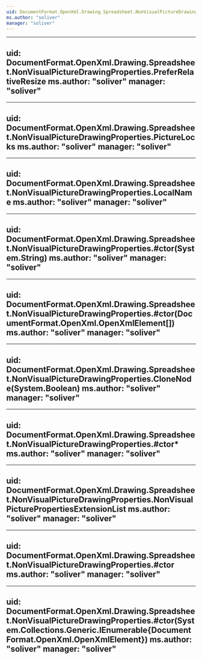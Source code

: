 ```yaml
---
uid: DocumentFormat.OpenXml.Drawing.Spreadsheet.NonVisualPictureDrawingProperties
ms.author: "soliver"
manager: "soliver"
---
```


---
uid: DocumentFormat.OpenXml.Drawing.Spreadsheet.NonVisualPictureDrawingProperties.PreferRelativeResize
ms.author: "soliver"
manager: "soliver"
---

---
uid: DocumentFormat.OpenXml.Drawing.Spreadsheet.NonVisualPictureDrawingProperties.PictureLocks
ms.author: "soliver"
manager: "soliver"
---

---
uid: DocumentFormat.OpenXml.Drawing.Spreadsheet.NonVisualPictureDrawingProperties.LocalName
ms.author: "soliver"
manager: "soliver"
---

---
uid: DocumentFormat.OpenXml.Drawing.Spreadsheet.NonVisualPictureDrawingProperties.#ctor(System.String)
ms.author: "soliver"
manager: "soliver"
---

---
uid: DocumentFormat.OpenXml.Drawing.Spreadsheet.NonVisualPictureDrawingProperties.#ctor(DocumentFormat.OpenXml.OpenXmlElement[])
ms.author: "soliver"
manager: "soliver"
---

---
uid: DocumentFormat.OpenXml.Drawing.Spreadsheet.NonVisualPictureDrawingProperties.CloneNode(System.Boolean)
ms.author: "soliver"
manager: "soliver"
---

---
uid: DocumentFormat.OpenXml.Drawing.Spreadsheet.NonVisualPictureDrawingProperties.#ctor*
ms.author: "soliver"
manager: "soliver"
---

---
uid: DocumentFormat.OpenXml.Drawing.Spreadsheet.NonVisualPictureDrawingProperties.NonVisualPicturePropertiesExtensionList
ms.author: "soliver"
manager: "soliver"
---

---
uid: DocumentFormat.OpenXml.Drawing.Spreadsheet.NonVisualPictureDrawingProperties.#ctor
ms.author: "soliver"
manager: "soliver"
---

---
uid: DocumentFormat.OpenXml.Drawing.Spreadsheet.NonVisualPictureDrawingProperties.#ctor(System.Collections.Generic.IEnumerable{DocumentFormat.OpenXml.OpenXmlElement})
ms.author: "soliver"
manager: "soliver"
---
